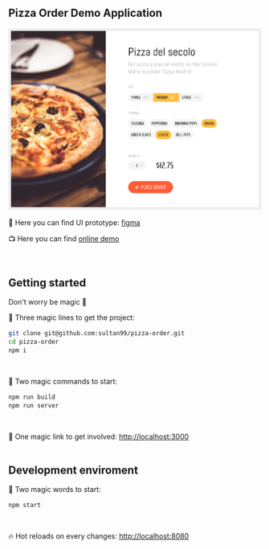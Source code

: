 ## Pizza Order Demo Application
<img src="./ui-screen-shot.png"/>

🍭 Here you can find UI prototype: [figma](https://www.figma.com/file/Q1ZdtQ99iiRosAt92XntjEOf/%F0%9F%8D%95-Pizza-Order?node-id=0%3A1)

📺 Here you can find [online demo](https://codesandbox.io/p/devbox/github/sultan99/pizza-order/tree/master/)

<br/>

## Getting started
Don't worry be magic 🧙‍

🧙‍ Three magic lines to get the project:
```sh
git clone git@github.com:sultan99/pizza-order.git
cd pizza-order
npm i
```
<br/>

🧙‍ Two magic commands to start:
```sh
npm run build
npm run server
```
<br/>

🔗 One magic link to get involved: [http://localhost:3000](http://localhost:3000/)
<br/>
<br/>

## Development enviroment
🧙‍ Two magic words to start:
```sh
npm start
```
<br/>

🔥 Hot reloads on every changes: [http://localhost:8080](http://localhost:8080/)
<br/>
